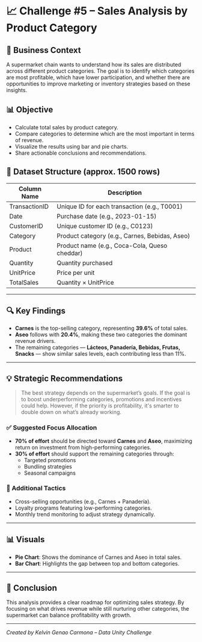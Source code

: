 # 📈 Challenge #5 – Sales Analysis by Product Category

## 🏪 Business Context

A supermarket chain wants to understand how its sales are distributed across different product categories. The goal is to identify which categories are most profitable, which have lower participation, and whether there are opportunities to improve marketing or inventory strategies based on these insights.

## 📊 Objective

- Calculate total sales by product category.
- Compare categories to determine which are the most important in terms of revenue.
- Visualize the results using bar and pie charts.
- Share actionable conclusions and recommendations.

## 📁 Dataset Structure (approx. 1500 rows)

| Column Name     | Description                                      |
|-----------------|--------------------------------------------------|
| TransactionID   | Unique ID for each transaction (e.g., T0001)     |
| Date            | Purchase date (e.g., 2023-01-15)                 |
| CustomerID      | Unique customer ID (e.g., C0123)                 |
| Category        | Product category (e.g., Carnes, Bebidas, Aseo)   |
| Product         | Product name (e.g., Coca-Cola, Queso cheddar)    |
| Quantity        | Quantity purchased                               |
| UnitPrice       | Price per unit                                   |
| TotalSales      | Quantity × UnitPrice                             |

---

## 🔍 Key Findings

- **Carnes** is the top-selling category, representing **39.6%** of total sales.
- **Aseo** follows with **20.4%**, making these two categories the dominant revenue drivers.
- The remaining categories — **Lácteos, Panadería, Bebidas, Frutas, Snacks** — show similar sales levels, each contributing less than 11%.

---

## 💡 Strategic Recommendations

> The best strategy depends on the supermarket’s goals. If the goal is to boost underperforming categories, promotions and incentives could help. However, if the priority is profitability, it's smarter to double down on what’s already working.

### ✅ Suggested Focus Allocation

- **70% of effort** should be directed toward **Carnes** and **Aseo**, maximizing return on investment from high-performing categories.
- **30% of effort** should support the remaining categories through:
  - Targeted promotions
  - Bundling strategies
  - Seasonal campaigns

### 📌 Additional Tactics

- Cross-selling opportunities (e.g., Carnes + Panadería).
- Loyalty programs featuring low-performing categories.
- Monthly trend monitoring to adjust strategy dynamically.

---

## 📊 Visuals

- **Pie Chart**: Shows the dominance of Carnes and Aseo in total sales.
- **Bar Chart**: Highlights the gap between top and bottom categories.

---

## 🧠 Conclusion

This analysis provides a clear roadmap for optimizing sales strategy. By focusing on what drives revenue while still nurturing other categories, the supermarket can balance profitability with growth.

---

*Created by Kelvin Genao Carmona – Data Unity Challenge*
